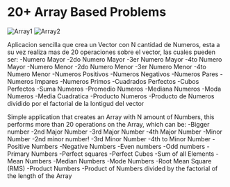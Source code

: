 # 20+ Array Based Problems
![Array1](https://user-images.githubusercontent.com/109823909/196554328-c34f92ec-f2d6-4284-9311-e2c79edc1cdb.JPG)
![Array2](https://user-images.githubusercontent.com/109823909/196554433-6c3f5899-53a2-4b56-8756-07dcf1184cbf.JPG)

Aplicacion sencilla que crea un Vector con N cantidad de Numeros, esta a su vez realiza mas de 20 operaciones sobre el vector, las cuales pueden ser:
-Numero Mayor
-2do Numero Mayor
-3er Numero Mayor
-4to Numero Mayor
-Numero Menor
-2do Numero Menor
-3er Numero Menor
-4to Numero Menor
-Numeros Positivos
-Numeros Negativos
-Numeros Pares
-Numeros Impares
-Numeros Primos
-Cuadrados Perfectos
-Cubos Perfectos
-Suma Numeros
-Promedio Numeros
-Mediana Numeros
-Moda Numeros
-Media Cuadratica
-Producto Numeros
-Producto de Numeros dividido por el factorial de la lontigud del vector

Simple application that creates an Array with N amount of Numbers, this performs more than 20 operations on the Array, which can be:
-Bigger number
-2nd Major Number
-3rd Major Number
-4th Major Number
-Minor Number
-2nd minor number!
-3rd Minor Number
-4th to Minor Number
-Positive Numbers
-Negative Numbers
-Even numbers
-Odd numbers
-Primary Numbers
-Perfect squares
-Perfect Cubes
-Sum of all Elements
-Mean Numbers
-Median Numbers
-Mode Numbers
-Root Mean Square (RMS)
-Product Numbers
-Product of Numbers divided by the factorial of the length of the Array
